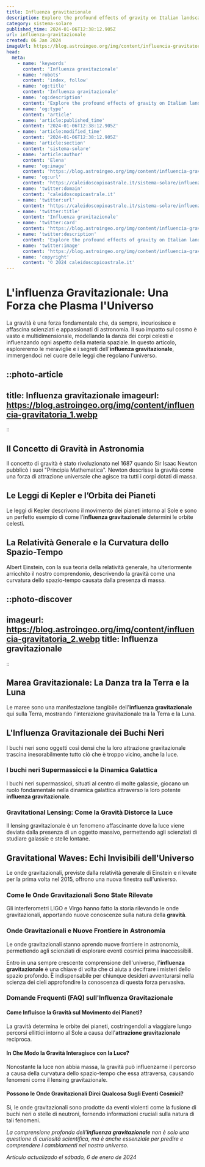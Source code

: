 ```yaml
---
title: Influenza gravitazionale
description: Explore the profound effects of gravity on Italian landscapes, architecture, and culture. Dive into Italys gravitational marvels with us!
category: sistema-solare
published_time: 2024-01-06T12:38:12.905Z
url: influenza-gravitazionale
created: 06 Jan 2024
imageUrl: https://blog.astroingeo.org/img/content/influencia-gravitatoria_1.webp
head:
  meta:
    - name: 'keywords'
      content: 'Influenza gravitazionale'
    - name: 'robots'
      content: 'index, follow'
    - name: 'og:title'
      content: 'Influenza gravitazionale'
    - name: 'og:description'
      content: 'Explore the profound effects of gravity on Italian landscapes, architecture, and culture. Dive into Italys gravitational marvels with us!'
    - name: 'og:type'
      content: 'article'
    - name: 'article:published_time'
      content: '2024-01-06T12:38:12.905Z'
    - name: 'article:modified_time'
      content: '2024-01-06T12:38:12.905Z'
    - name: 'article:section'
      content: 'sistema-solare'
    - name: 'article:author'
      content: 'Elena'
    - name: 'og:image'
      content: 'https://blog.astroingeo.org/img/content/influencia-gravitatoria_1.webp'
    - name: 'og:url'
      content: 'https://caleidoscopioastrale.it/sistema-solare/influenza-gravitazionale'
    - name: 'twitter:domain'
      content: 'caleidoscopioastrale.it'
    - name: 'twitter:url'
      content: 'https://caleidoscopioastrale.it/sistema-solare/influenza-gravitazionale'
    - name: 'twitter:title'
      content: 'Influenza gravitazionale'
    - name: 'twitter:card'
      content: 'https://blog.astroingeo.org/img/content/influencia-gravitatoria_1.webp'
    - name: 'twitter:description'
      content: 'Explore the profound effects of gravity on Italian landscapes, architecture, and culture. Dive into Italys gravitational marvels with us!'
    - name: 'twitter:image'
      content: 'https://blog.astroingeo.org/img/content/influencia-gravitatoria_1.webp'
    - name: 'copyright'
      content: '© 2024 caleidoscopioastrale.it'
---
```

# L'influenza Gravitazionale: Una Forza che Plasma l'Universo

La gravità è una forza fondamentale che, da sempre, incuriosisce e affascina scienziati e appassionati di astronomia. Il suo impatto sul cosmo è vasto e multidimensionale, modellando la danza dei corpi celesti e influenzando ogni aspetto della materia spaziale. In questo articolo, esploreremo le meraviglie e i segreti dell'**influenza gravitazionale**, immergendoci nel cuore delle leggi che regolano l'universo.

::photo-article
---
title: Influenza gravitazionale
imageurl: https://blog.astroingeo.org/img/content/influencia-gravitatoria_1.webp
---
::

## Il Concetto di Gravità in Astronomia
Il concetto di gravità è stato rivoluzionato nel 1687 quando Sir Isaac Newton pubblicò i suoi "Principia Mathematica". Newton descrisse la gravità come una forza di attrazione universale che agisce tra tutti i corpi dotati di massa.

## Le Leggi di Kepler e l’Orbita dei Pianeti
Le leggi di Kepler descrivono il movimento dei pianeti intorno al Sole e sono un perfetto esempio di come l'**influenza gravitazionale** determini le orbite celesti.

## La Relatività Generale e la Curvatura dello Spazio-Tempo
Albert Einstein, con la sua teoria della relatività generale, ha ulteriormente arricchito il nostro comprendonio, descrivendo la gravità come una curvatura dello spazio-tempo causata dalla presenza di massa.

::photo-discover
---
imageurl: https://blog.astroingeo.org/img/content/influencia-gravitatoria_2.webp
title: Influenza gravitazionale
---
::

## Marea Gravitazionale: La Danza tra la Terra e la Luna
Le maree sono una manifestazione tangibile dell'**influenza gravitazionale** qui sulla Terra, mostrando l'interazione gravitazionale tra la Terra e la Luna.

## L'Influenza Gravitazionale dei Buchi Neri
I buchi neri sono oggetti così densi che la loro attrazione gravitazionale trascina inesorabilmente tutto ciò che è troppo vicino, anche la luce.

### I buchi neri Supermassicci e la Dinamica Galattica
I buchi neri supermassicci, situati al centro di molte galassie, giocano un ruolo fondamentale nella dinamica galattica attraverso la loro potente **influenza gravitazionale**.

### Gravitational Lensing: Come la Gravità Distorce la Luce
Il lensing gravitazionale è un fenomeno affascinante dove la luce viene deviata dalla presenza di un oggetto massivo, permettendo agli scienziati di studiare galassie e stelle lontane.

## Gravitational Waves: Echi Invisibili dell'Universo
Le onde gravitazionali, previste dalla relatività generale di Einstein e rilevate per la prima volta nel 2015, offrono una nuova finestra sull'universo.

### Come le Onde Gravitazionali Sono State Rilevate
Gli interferometri LIGO e Virgo hanno fatto la storia rilevando le onde gravitazionali, apportando nuove conoscenze sulla natura della **gravità**.

### Onde Gravitazionali e Nuove Frontiere in Astronomia
Le onde gravitazionali stanno aprendo nuove frontiere in astronomia, permettendo agli scienziati di esplorare eventi cosmici prima inaccessibili.

Entro in una sempre crescente comprensione dell'universo, l'**influenza gravitazionale** è una chiave di volta che ci aiuta a decifrare i misteri dello spazio profondo. È indispensabile per chiunque desideri avventurarsi nella scienza dei cieli approfondire la conoscenza di questa forza pervasiva.

### **Domande Frequenti (FAQ) sull'Influenza Gravitazionale**

#### Come Influisce la Gravità sul Movimento dei Pianeti?
La gravità determina le orbite dei pianeti, costringendoli a viaggiare lungo percorsi ellittici intorno al Sole a causa dell'**attrazione gravitazionale** reciproca.

#### In Che Modo la Gravità Interagisce con la Luce?
Nonostante la luce non abbia massa, la gravità può influenzarne il percorso a causa della curvatura dello spazio-tempo che essa attraversa, causando fenomeni come il lensing gravitazionale.

#### Possono le Onde Gravitazionali Dirci Qualcosa Sugli Eventi Cosmici?
Sì, le onde gravitazionali sono prodotte da eventi violenti come la fusione di buchi neri o stelle di neutroni, fornendo informazioni cruciali sulla natura di tali fenomeni.

_*La comprensione profonda dell'**influenza gravitazionale** non è solo una questione di curiosità scientifica, ma è anche essenziale per predire e comprendere i cambiamenti nel nostro universo.*_

_Artículo actualizado el sábado, 6 de enero de 2024_